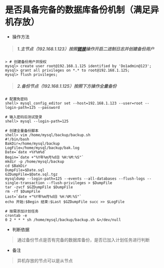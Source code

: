 # 是否具备完备的数据库备份机制（满足异机存放）

- 操作方法
> ##### 1.主节点（192.168.1.123）按照[链接](./shi-fou-kai-qi-ri-zhi-shen-ji-gong-neng-ff08-cha-xun-ri-zhi-3001-cuo-wu-ri-zhi-3001-er-jin-zhi-ri-zhi-ff09.md)操作开启二进制日志并创建备份用户
>
```
> # 创建备份用户并授权
mysql> create user root@192.168.1.125 identified by 'Do1admin@123';
mysql> grant all privileges on *.* to root@192.168.1.125;
mysql> flush privileges;
```
> ##### 2.备份节点（192.168.1.125）按照下方操作全量备份
>
```
# 配置免密码
shell> mysql_config_editor set --host=192.168.1.123 --user=root --login-path=125 --password
```
```
# 输入密码后测试登录
shell> mysql --login-path=125
```
```
# 创建全量备份脚本
shell> vim /home/mysql/backup/backup.sh
#!/bin/bash
BakDir=/home/mysql/backup
LogFile=/home/mysql/backup/bak.log
Date=`date +%Y%m%d`
Begin=`date +"%Y年%m月%d日 %H:%M:%S"`
mkdir -p /home/mysql/backup
cd $BakDir
DumpFile=$Date.sql
GZDumpFile=$Date.sql.tgz
mysqldump --login-path=125 --events --all-databases --flush-logs --single-transaction --flush-privileges > $DumpFile
tar -zvcf $GZDumpFile $DumpFile
rm -rf $DumpFile
Last=`date +"%Y年%m月%d日 %H:%M:%S"`
echo 开始:$Begin 结束:$Last $GZDumpFile succ >> $LogFile
```
```
# 按需添加计划任务
crontab -e
0 2 * * * sh /home/mysql/backup/backup.sh &>/dev/null
```
- 判断依据
> 通过备份节点是否有完备的数据库备份，是否已加入计划任务进行判断

- 备注
> 异机存放的节点可以是从节点

